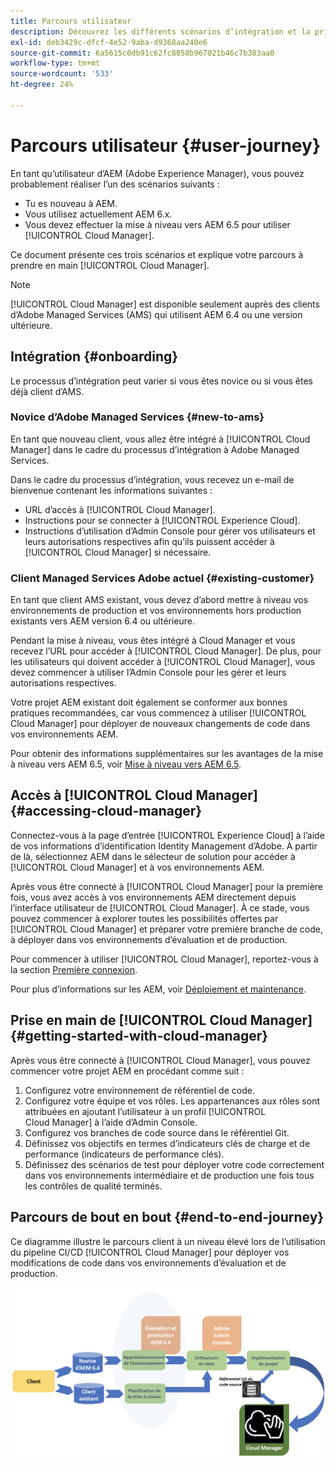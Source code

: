 ```yaml
---
title: Parcours utilisateur
description: Découvrez les différents scénarios d’intégration et la prise en main de Cloud Manager.
exl-id: deb3429c-dfcf-4e52-9aba-d9368aa240e6
source-git-commit: 6a5615c0db91c62fc8858b967021b46c7b383aa0
workflow-type: tm+mt
source-wordcount: '533'
ht-degree: 24%

---
```



# Parcours utilisateur {#user-journey}

En tant qu’utilisateur d’AEM (Adobe Experience Manager), vous pouvez probablement réaliser l’un des scénarios suivants :

* Tu es nouveau à AEM.
* Vous utilisez actuellement AEM 6.x.
* Vous devez effectuer la mise à niveau vers AEM 6.5 pour utiliser [!UICONTROL Cloud Manager].

Ce document présente ces trois scénarios et explique votre parcours à prendre en main [!UICONTROL Cloud Manager].

>[!NOTE]
>
>[!UICONTROL Cloud Manager] est disponible seulement auprès des clients d’Adobe Managed Services (AMS) qui utilisent AEM 6.4 ou une version ultérieure.

## Intégration {#onboarding}

Le processus d’intégration peut varier si vous êtes novice ou si vous êtes déjà client d’AMS.

### Novice d’Adobe Managed Services {#new-to-ams}

En tant que nouveau client, vous allez être intégré à [!UICONTROL Cloud Manager] dans le cadre du processus d’intégration à Adobe Managed Services.

Dans le cadre du processus d’intégration, vous recevez un e-mail de bienvenue contenant les informations suivantes :

* URL d’accès à [!UICONTROL Cloud Manager].
* Instructions pour se connecter à [!UICONTROL Experience Cloud].
* Instructions d’utilisation d’Admin Console pour gérer vos utilisateurs et leurs autorisations respectives afin qu’ils puissent accéder à [!UICONTROL Cloud Manager] si nécessaire.

### Client Managed Services Adobe actuel {#existing-customer}

En tant que client AMS existant, vous devez d’abord mettre à niveau vos environnements de production et vos environnements hors production existants vers AEM version 6.4 ou ultérieure.

Pendant la mise à niveau, vous êtes intégré à Cloud Manager et vous recevez l’URL pour accéder à [!UICONTROL Cloud Manager]. De plus, pour les utilisateurs qui doivent accéder à [!UICONTROL Cloud Manager], vous devez commencer à utiliser l’Admin Console pour les gérer et leurs autorisations respectives.

Votre projet AEM existant doit également se conformer aux bonnes pratiques recommandées, car vous commencez à utiliser [!UICONTROL Cloud Manager] pour déployer de nouveaux changements de code dans vos environnements AEM.

Pour obtenir des informations supplémentaires sur les avantages de la mise à niveau vers AEM 6.5, voir [Mise à niveau vers AEM 6.5](https://experienceleague.adobe.com/en/docs/experience-manager-65/content/implementing/deploying/upgrading/upgrade).

## Accès à [!UICONTROL Cloud Manager] {#accessing-cloud-manager}

Connectez-vous à la page d’entrée [!UICONTROL Experience Cloud] à l’aide de vos informations d’identification Identity Management d’Adobe. À partir de là, sélectionnez AEM dans le sélecteur de solution pour accéder à [!UICONTROL Cloud Manager] et à vos environnements AEM.

Après vous être connecté à [!UICONTROL Cloud Manager] pour la première fois, vous avez accès à vos environnements AEM directement depuis l’interface utilisateur de [!UICONTROL Cloud Manager]. À ce stade, vous pouvez commencer à explorer toutes les possibilités offertes par [!UICONTROL Cloud Manager] et préparer votre première branche de code, à déployer dans vos environnements d’évaluation et de production.

Pour commencer à utiliser [!UICONTROL Cloud Manager], reportez-vous à la section [Première connexion](/help/getting-started/first-time-login.md).

Pour plus d’informations sur les AEM, voir [Déploiement et maintenance](https://experienceleague.adobe.com/fr/docs/experience-manager-65/content/implementing/deploying/deploying/deploy).

## Prise en main de [!UICONTROL Cloud Manager] {#getting-started-with-cloud-manager}

Après vous être connecté à [!UICONTROL Cloud Manager], vous pouvez commencer votre projet AEM en procédant comme suit :

1. Configurez votre environnement de référentiel de code.
1. Configurez votre équipe et vos rôles. Les appartenances aux rôles sont attribuées en ajoutant l’utilisateur à un profil [!UICONTROL Cloud Manager] à l’aide d’Admin Console.
1. Configurez vos branches de code source dans le référentiel Git.
1. Définissez vos objectifs en termes d’indicateurs clés de charge et de performance (indicateurs de performance clés).
1. Définissez des scénarios de test pour déployer votre code correctement dans vos environnements intermédiaire et de production une fois tous les contrôles de qualité terminés.

## Parcours de bout en bout {#end-to-end-journey}

Ce diagramme illustre le parcours client à un niveau élevé lors de l’utilisation du pipeline CI/CD [!UICONTROL Cloud Manager] pour déployer vos modifications de code dans vos environnements d’évaluation et de production.

![Parcours de bout en bout](/help/assets/screen_shot_2018-05-15at124004pm.png)
